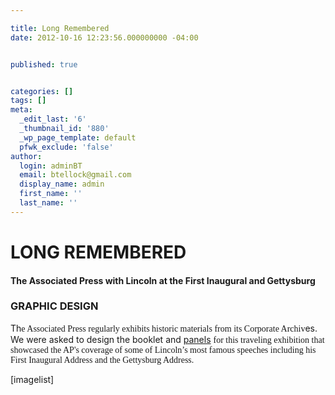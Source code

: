 ```yaml
---

title: Long Remembered
date: 2012-10-16 12:23:56.000000000 -04:00


published: true


categories: []
tags: []
meta:
  _edit_last: '6'
  _thumbnail_id: '880'
  _wp_page_template: default
  pfwk_exclude: 'false'
author:
  login: adminBT
  email: btellock@gmail.com
  display_name: admin
  first_name: ''
  last_name: ''
---
```

<h1>LONG REMEMBERED</h1>
<h4>The Associated Press with Lincoln at the First Inaugural and Gettysburg</h4>
<h3>GRAPHIC DESIGN</h3>
Th<span style="font-family: Georgia,Times New Roman;">e Associated Press regularly exhibits historic materials from its Corporate Archiv</span>es. We were asked to design the booklet and <a href="http://thegraphicsoffice.com/portfolio/long-remembered-ap-lincoln/">panels</a> <span style="font-family: Georgia,Times New Roman;">for this traveling exhibition that showcased the AP's coverage of some of Lincoln’s most famous speeches including his First Inaugural Address and the Gettysburg Address.</span>


[imagelist]
